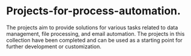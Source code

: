 # Projects-for-process-automation.
The projects aim to provide solutions for various tasks related to data management, file processing, and email automation. The projects in this collection have been completed and can be used as a starting point for further development or customization.
